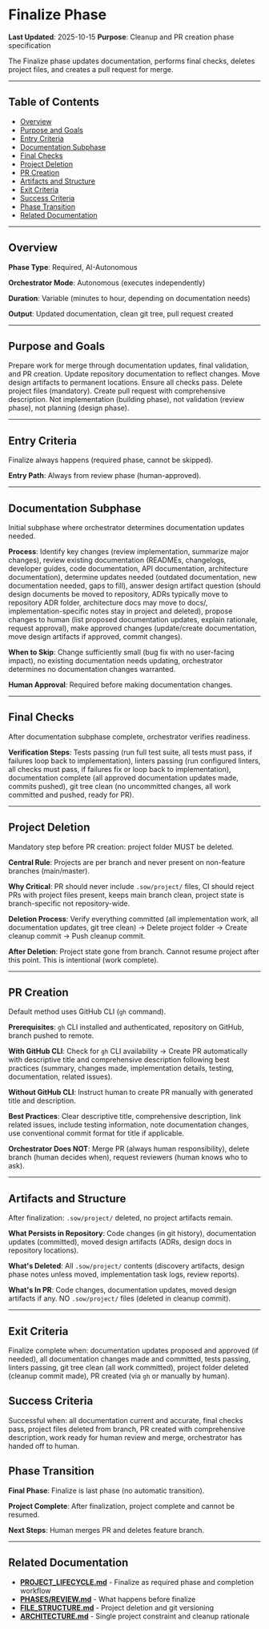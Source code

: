 # Finalize Phase

**Last Updated**: 2025-10-15
**Purpose**: Cleanup and PR creation phase specification

The Finalize phase updates documentation, performs final checks, deletes project files, and creates a pull request for merge.

---

## Table of Contents

- [Overview](#overview)
- [Purpose and Goals](#purpose-and-goals)
- [Entry Criteria](#entry-criteria)
- [Documentation Subphase](#documentation-subphase)
- [Final Checks](#final-checks)
- [Project Deletion](#project-deletion)
- [PR Creation](#pr-creation)
- [Artifacts and Structure](#artifacts-and-structure)
- [Exit Criteria](#exit-criteria)
- [Success Criteria](#success-criteria)
- [Phase Transition](#phase-transition)
- [Related Documentation](#related-documentation)

---

## Overview

**Phase Type**: Required, AI-Autonomous

**Orchestrator Mode**: Autonomous (executes independently)

**Duration**: Variable (minutes to hour, depending on documentation needs)

**Output**: Updated documentation, clean git tree, pull request created

---

## Purpose and Goals

Prepare work for merge through documentation updates, final validation, and PR creation. Update repository documentation to reflect changes. Move design artifacts to permanent locations. Ensure all checks pass. Delete project files (mandatory). Create pull request with comprehensive description. Not implementation (building phase), not validation (review phase), not planning (design phase).

---

## Entry Criteria

Finalize always happens (required phase, cannot be skipped).

**Entry Path**: Always from review phase (human-approved).

---

## Documentation Subphase

Initial subphase where orchestrator determines documentation updates needed.

**Process**: Identify key changes (review implementation, summarize major changes), review existing documentation (READMEs, changelogs, developer guides, code documentation, API documentation, architecture documentation), determine updates needed (outdated documentation, new documentation needed, gaps to fill), answer design artifact question (should design documents be moved to repository, ADRs typically move to repository ADR folder, architecture docs may move to docs/, implementation-specific notes stay in project and deleted), propose changes to human (list proposed documentation updates, explain rationale, request approval), make approved changes (update/create documentation, move design artifacts if approved, commit changes).

**When to Skip**: Change sufficiently small (bug fix with no user-facing impact), no existing documentation needs updating, orchestrator determines no documentation changes warranted.

**Human Approval**: Required before making documentation changes.

---

## Final Checks

After documentation subphase complete, orchestrator verifies readiness.

**Verification Steps**: Tests passing (run full test suite, all tests must pass, if failures loop back to implementation), linters passing (run configured linters, all checks must pass, if failures fix or loop back to implementation), documentation complete (all approved documentation updates made, commits pushed), git tree clean (no uncommitted changes, all work committed and pushed, ready for PR).

---

## Project Deletion

Mandatory step before PR creation: project folder MUST be deleted.

**Central Rule**: Projects are per branch and never present on non-feature branches (main/master).

**Why Critical**: PR should never include `.sow/project/` files, CI should reject PRs with project files present, keeps main branch clean, project state is branch-specific not repository-wide.

**Deletion Process**: Verify everything committed (all implementation work, all documentation updates, git tree clean) → Delete project folder → Create cleanup commit → Push cleanup commit.

**After Deletion**: Project state gone from branch. Cannot resume project after this point. This is intentional (work complete).

---

## PR Creation

Default method uses GitHub CLI (`gh` command).

**Prerequisites**: `gh` CLI installed and authenticated, repository on GitHub, branch pushed to remote.

**With GitHub CLI**: Check for `gh` CLI availability → Create PR automatically with descriptive title and comprehensive description following best practices (summary, changes made, implementation details, testing, documentation, related issues).

**Without GitHub CLI**: Instruct human to create PR manually with generated title and description.

**Best Practices**: Clear descriptive title, comprehensive description, link related issues, include testing information, note documentation changes, use conventional commit format for title if applicable.

**Orchestrator Does NOT**: Merge PR (always human responsibility), delete branch (human decides when), request reviewers (human knows who to ask).

---

## Artifacts and Structure

After finalization: `.sow/project/` deleted, no project artifacts remain.

**What Persists in Repository**: Code changes (in git history), documentation updates (committed), moved design artifacts (ADRs, design docs in repository locations).

**What's Deleted**: All `.sow/project/` contents (discovery artifacts, design phase notes unless moved, implementation task logs, review reports).

**What's In PR**: Code changes, documentation updates, moved design artifacts if any. NO `.sow/project/` files (deleted in cleanup commit).

---

## Exit Criteria

Finalize complete when: documentation updates proposed and approved (if needed), all documentation changes made and committed, tests passing, linters passing, git tree clean (all work committed), project folder deleted (cleanup commit made), PR created (via `gh` or manually by human).

## Success Criteria

Successful when: all documentation current and accurate, final checks pass, project files deleted from branch, PR created with comprehensive description, work ready for human review and merge, orchestrator has handed off to human.

## Phase Transition

**Final Phase**: Finalize is last phase (no automatic transition).

**Project Complete**: After finalization, project complete and cannot be resumed.

**Next Steps**: Human merges PR and deletes feature branch.

---

## Related Documentation

- **[PROJECT_LIFECYCLE.md](../PROJECT_LIFECYCLE.md)** - Finalize as required phase and completion workflow
- **[PHASES/REVIEW.md](./REVIEW.md)** - What happens before finalize
- **[FILE_STRUCTURE.md](../FILE_STRUCTURE.md)** - Project deletion and git versioning
- **[ARCHITECTURE.md](../ARCHITECTURE.md)** - Single project constraint and cleanup rationale
